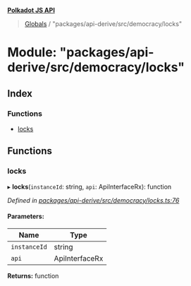 **[Polkadot JS API](../README.md)**

> [Globals](../globals.md) / "packages/api-derive/src/democracy/locks"

# Module: "packages/api-derive/src/democracy/locks"

## Index

### Functions

* [locks](_packages_api_derive_src_democracy_locks_.md#locks)

## Functions

### locks

▸ **locks**(`instanceId`: string, `api`: ApiInterfaceRx): function

*Defined in [packages/api-derive/src/democracy/locks.ts:76](https://github.com/polkadot-js/api/blob/95c4f03bc/packages/api-derive/src/democracy/locks.ts#L76)*

#### Parameters:

Name | Type |
------ | ------ |
`instanceId` | string |
`api` | ApiInterfaceRx |

**Returns:** function
